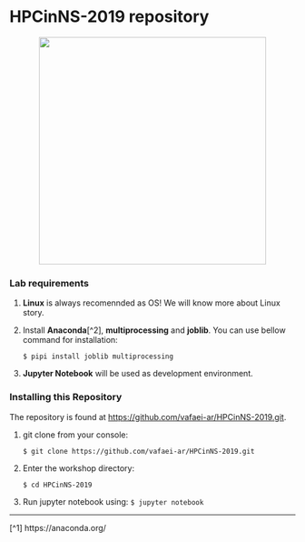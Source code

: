 # HPCinNS-2019 repository

<div align="center">   

<img src="./images/poster.jpg" width="400"/>

</div>  

### Lab requirements

  1. **Linux** is always recomennded as OS! We will know more about Linux story.

  2. Install **Anaconda**[^2], **multiprocessing** and **joblib**. You can use bellow command for installation:
  
        ```$ pipi install joblib multiprocessing```
  
  3. **Jupyter Notebook** will be used as development environment.
  
### Installing this Repository

The repository is found at https://github.com/vafaei-ar/HPCinNS-2019.git.

  1. git clone from your console:

        ```$ git clone https://github.com/vafaei-ar/HPCinNS-2019.git```

  2. Enter the workshop directory:

        ```$ cd HPCinNS-2019```

  3. Run jupyter notebook using:
        ```$ jupyter notebook```
        

<hr>
[^1] https://anaconda.org/ <br/>


